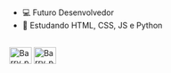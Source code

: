 - 💻 Futuro Desenvolvedor
- 📑 Estudando HTML, CSS, JS e Python
<div style="display: incline_block"><br>
 <img align="center" alt="Barry_py" height="30" width="40" src="https://cdn.jsdelivr.net/gh/devicons/devicon/icons/python/python-original.svg" />
 <img align="center" alt="Barry_py" height="30" width="40" <img src="https://cdn.jsdelivr.net/gh/devicons/devicon/icons/html5/html5-original.svg" />
</div>
